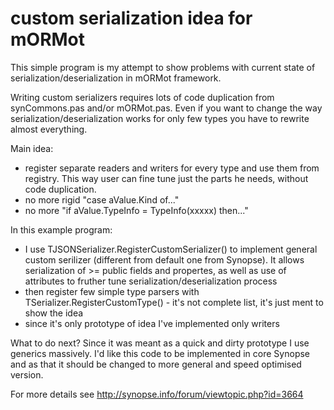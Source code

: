 # custom serialization idea for mORMot
This simple program is my attempt to show problems with current state of serialization/deserialization in mORMot framework.

Writing custom serializers requires lots of code duplication from synCommons.pas and/or mORMot.pas. Even if you want to change the way serialization/deserialization works for only few types you have to rewrite almost everything.

Main idea:
* register separate readers and writers for every type and use them from registry. This way user can fine tune just the parts he needs, without code duplication. 
* no more rigid "case aValue.Kind of..."
* no more "if aValue.TypeInfo = TypeInfo(xxxxx) then..."

In this example program:
* I use TJSONSerializer.RegisterCustomSerializer() to implement general custom serilizer (different from default one from Synopse). It allows serialization of >= public fields and propertes, as well as use of attributes to fruther tune serialization/deserialization process
* then register few simple type parsers with TSerializer.RegisterCustomType() - it's not complete list, it's just ment to show the idea
* since it's only prototype of idea I've implemented only writers

What to do next?
Since it was meant as a quick and dirty prototype I use generics massively. I'd like this code to be implemented in core Synopse and as that it should be changed to more general and speed optimised version.

For more details see http://synopse.info/forum/viewtopic.php?id=3664
